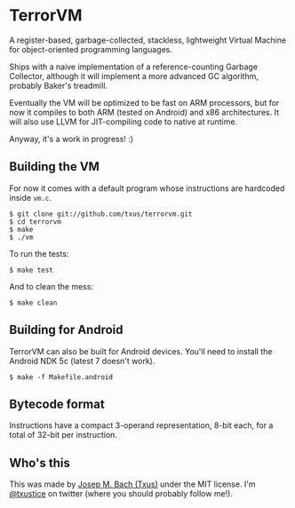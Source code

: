 # TerrorVM

A register-based, garbage-collected, stackless, lightweight Virtual Machine
for object-oriented programming languages.

Ships with a naive implementation of a reference-counting Garbage Collector,
although it will implement a more advanced GC algorithm, probably Baker's
treadmill.

Eventually the VM will be optimized to be fast on ARM processors, but for now
it compiles to both ARM (tested on Android) and x86 architectures. It will also
use LLVM for JIT-compiling code to native at runtime.

Anyway, it's a work in progress! :)

## Building the VM

For now it comes with a default program whose instructions are hardcoded inside
`vm.c`.

    $ git clone git://github.com/txus/terrorvm.git
    $ cd terrorvm
    $ make
    $ ./vm

To run the tests:

    $ make test

And to clean the mess:

    $ make clean

## Building for Android

TerrorVM can also be built for Android devices. You'll need to install
the Android NDK 5c (latest 7 doesn't work).

    $ make -f Makefile.android

## Bytecode format

Instructions have a compact 3-operand representation, 8-bit each, for a total
of 32-bit per instruction.

## Who's this

This was made by [Josep M. Bach (Txus)](http://txustice.me) under the MIT
license. I'm [@txustice](http://twitter.com/txustice) on twitter (where you
should probably follow me!).
